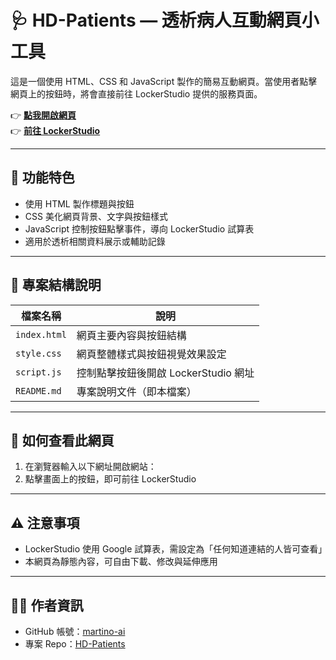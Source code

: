 # 🩺 HD-Patients — 透析病人互動網頁小工具

這是一個使用 HTML、CSS 和 JavaScript 製作的簡易互動網頁。當使用者點擊網頁上的按鈕時，將會直接前往 LockerStudio 提供的服務頁面。

👉 **[點我開啟網頁](https://martino-ai.github.io/HD-Patients/)**  
👉 **[前往 LockerStudio](https://docs.google.com/spreadsheets/d/1l34JMYi8D4w3U-Dxph_spbNDKlLqaiI0CXAcXlwQ6wE/edit?usp=sharing)**

---

## 🧩 功能特色

- 使用 HTML 製作標題與按鈕
- CSS 美化網頁背景、文字與按鈕樣式
- JavaScript 控制按鈕點擊事件，導向 LockerStudio 試算表
- 適用於透析相關資料展示或輔助記錄

---

## 📁 專案結構說明

| 檔案名稱      | 說明                              |
|---------------|-----------------------------------|
| `index.html`  | 網頁主要內容與按鈕結構             |
| `style.css`   | 網頁整體樣式與按鈕視覺效果設定     |
| `script.js`   | 控制點擊按鈕後開啟 LockerStudio 網址 |
| `README.md`   | 專案說明文件（即本檔案）           |

---

## 🚀 如何查看此網頁

1. 在瀏覽器輸入以下網址開啟網站：  
2. 點擊畫面上的按鈕，即可前往 LockerStudio

---

## ⚠️ 注意事項

- LockerStudio 使用 Google 試算表，需設定為「任何知道連結的人皆可查看」
- 本網頁為靜態內容，可自由下載、修改與延伸應用

---

## 👨‍💻 作者資訊

- GitHub 帳號：[martino-ai](https://github.com/martino-ai)
- 專案 Repo：[HD-Patients](https://github.com/martino-ai/HD-Patients)


